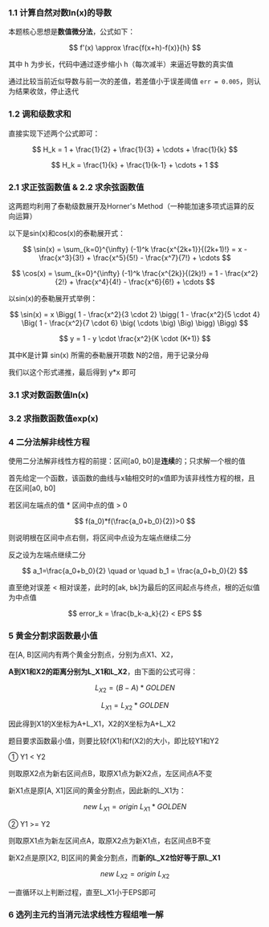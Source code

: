 ### 1.1 计算自然对数ln(x)的导数

本题核心思想是**数值微分法**，公式如下：

$$
f'(x) \approx \frac{f(x+h)-f(x)}{h}
$$

其中 h 为步长，代码中通过逐步缩小 h（每次减半）来逼近导数的真实值

通过比较当前近似导数与前一次的差值，若差值小于误差阈值 `err = 0.005`，则认为结果收敛，停止迭代





### 1.2 调和级数求和

直接实现下述两个公式即可：

$$
H_k = 1 + \frac{1}{2} + \frac{1}{3} + \cdots + \frac{1}{k}
$$

$$
H_k = \frac{1}{k} + \frac{1}{k-1} + \cdots + 1
$$





### 2.1 求正弦函数值 & 2.2 求余弦函数值

这两题均利用了泰勒级数展开及Horner's Method（一种能加速多项式运算的反向运算）

以下是sin(x)和cos(x)的泰勒展开式：

$$
\sin(x) = \sum_{k=0}^{\infty} (-1)^k \frac{x^{2k+1}}{(2k+1)!} = x - \frac{x^3}{3!} + \frac{x^5}{5!} - \frac{x^7}{7!} + \cdots
$$

$$
\cos(x) = \sum_{k=0}^{\infty} (-1)^k \frac{x^{2k}}{(2k)!} = 1 - \frac{x^2}{2!} + \frac{x^4}{4!} - \frac{x^6}{6!} + \cdots
$$

以sin(x)的泰勒展开式举例：

$$
\sin(x) = x \Bigg( 1 - \frac{x^2}{3 \cdot 2} \bigg( 1 - \frac{x^2}{5 \cdot 4} \Big( 1 - \frac{x^2}{7 \cdot 6} \big( \cdots \big) \Big) \bigg) \Bigg)
$$

$$
y = 1 - y \cdot \frac{x^2}{K \cdot (K+1)}
$$

其中K是计算 sin(x) 所需的泰勒展开项数 N的2倍，用于记录分母

我们以这个形式递推，最后得到 y*x 即可






### 3.1  求对数函数值ln(x)









### 3.2  求指数函数值exp(x)









### 4  二分法解非线性方程

使用二分法解非线性方程的前提：区间[a0, b0]是**连续**的；只求解一个根的值

首先给定一个函数，该函数的曲线与x轴相交时的x值即为该非线性方程的根，且在区间[a0, b0]

若区间左端点的值 * 区间中点的值 > 0

$$
f(a_0)*f(\frac{a_0+b_0}{2})>0
$$

则说明根在区间中点右侧，将区间中点设为左端点继续二分

反之设为左端点继续二分

$$
a_1=\frac{a_0+b_0}{2} \quad or \quad b_1 = \frac{a_0+b_0}{2}
$$


直至绝对误差 < 相对误差，此时的[ak, bk]为最后的区间起点与终点，根的近似值为中点值

$$
error_k = \frac{b_k-a_k}{2} < EPS
$$






### 5  黄金分割求函数最小值

在[A, B]区间内有两个黄金分割点，分别为点X1、X2，

**A到X1和X2的距离分别为L_X1和L_X2**，由下面的公式可得：

$$
L_{X2}=(B-A)*GOLDEN
$$


$$
L_{X1}=L_{X2}*GOLDEN
$$

因此得到X1的X坐标为A+L_X1，X2的X坐标为A+L_X2

题目要求函数最小值，则要比较f(X1)和f(X2)的大小，即比较Y1和Y2



① Y1 < Y2

则取原X2点为新右区间点B，取原X1点为新X2点，左区间点A不变

新X1点是原[A, X1]区间的黄金分割点，因此新的L_X1为：

$$
new\ L_{X1}=origin\ L_{X1}*GOLDEN
$$


② Y1 >= Y2

则取原X1点为新左区间点A，取原X2点为新X1点，右区间点B不变

新X2点是原[X2, B]区间的黄金分割点，而**新的L_X2恰好等于原L_X1**

$$
new\ L_{X2}=origin\ L_{X2}
$$


一直循环以上判断过程，直至L_X1小于EPS即可





### 6  选列主元约当消元法求线性方程组唯一解
